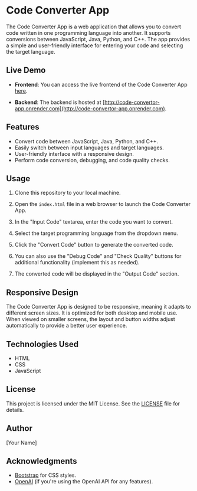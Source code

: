 # Code Converter App

The Code Converter App is a web application that allows you to convert code written in one programming language into another. It supports conversions between JavaScript, Java, Python, and C++. The app provides a simple and user-friendly interface for entering your code and selecting the target language.

## Live Demo

- **Frontend**: You can access the live frontend of the Code Converter App [here](https://musical-chimera-5cb07d.netlify.app/).

- **Backend**: The backend is hosted at [http://code-convertor-app.onrender.com](http://code-convertor-app.onrender.com).

## Features

- Convert code between JavaScript, Java, Python, and C++.
- Easily switch between input languages and target languages.
- User-friendly interface with a responsive design.
- Perform code conversion, debugging, and code quality checks.

## Usage

1. Clone this repository to your local machine.

2. Open the `index.html` file in a web browser to launch the Code Converter App.

3. In the "Input Code" textarea, enter the code you want to convert.

4. Select the target programming language from the dropdown menu.

5. Click the "Convert Code" button to generate the converted code.

6. You can also use the "Debug Code" and "Check Quality" buttons for additional functionality (implement this as needed).

7. The converted code will be displayed in the "Output Code" section.

## Responsive Design

The Code Converter App is designed to be responsive, meaning it adapts to different screen sizes. It is optimized for both desktop and mobile use. When viewed on smaller screens, the layout and button widths adjust automatically to provide a better user experience.

## Technologies Used

- HTML
- CSS
- JavaScript

## License

This project is licensed under the MIT License. See the [LICENSE](LICENSE) file for details.

## Author

[Your Name]

## Acknowledgments

- [Bootstrap](https://getbootstrap.com/) for CSS styles.
- [OpenAI](https://openai.com/) (if you're using the OpenAI API for any features).
